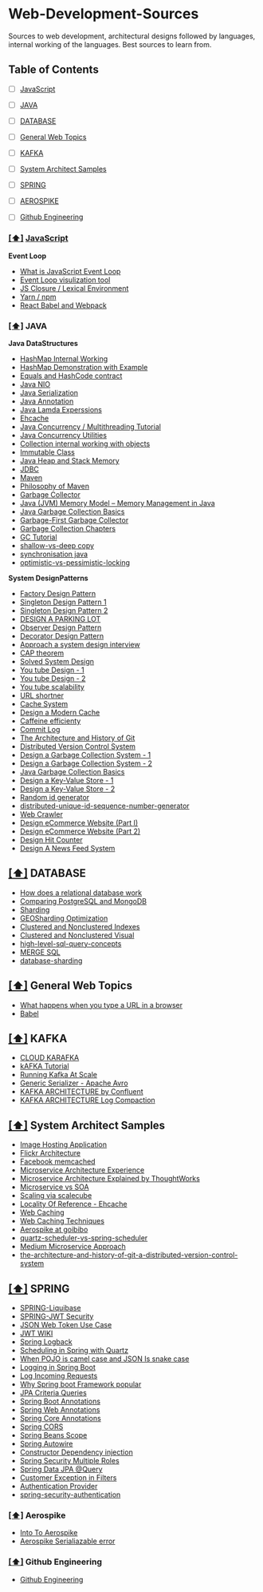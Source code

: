 # Web-Development-Sources
Sources to web development, architectural designs followed by languages, internal working of the languages. Best sources to learn from.



## <a name='toc'>Table of Contents</a>
- [ ] [JavaScript](#JavaScript)
- [ ] [JAVA](#JAVA)
- [ ] [DATABASE](#DATABASE)
- [ ] [General Web Topics](#GeneralWebTopics)
- [ ] [KAFKA](#KAFKA)
- [ ] [System Architect Samples](#SystemArchitectSamples)
- [ ] [SPRING](#SPRING)
- [ ] [AEROSPIKE](#Aerospike)
- [ ] [Github Engineering](#GithubEngineering)


### [[⬆]](#JavaScript) <a name='JavaScript' href='http://javascript.info/'>JavaScript</a>
**Event Loop**
* [What is JavaScript Event Loop](http://altitudelabs.com/blog/what-is-the-javascript-event-loop/)
* [Event Loop visulization tool](http://latentflip.com/loupe/)
* [JS Closure / Lexical Environment](http://javascript.info/closure)
* [Yarn / npm](https://www.sitepoint.com/yarn-vs-npm/)
* [React Babel and Webpack](https://medium.com/@siddharthac6/getting-started-with-react-js-using-webpack-and-babel-66549f8fbcb8)
             
             
### [[⬆]](#JAVA) <a name='JAVA'>JAVA</a>       
**Java DataStructures**
* [HashMap Internal Working](https://www.youtube.com/watch?v=c3RVW3KGIIE&t=366s)
* [HashMap Demonstration with Example](https://www.geeksforgeeks.org/internal-working-of-hashmap-java/)
* [Equals and HashCode contract](https://www.youtube.com/watch?v=IwUwIrz9Ge8)
* [Java NIO](http://tutorials.jenkov.com/java-nio/index.html)
* [Java Serialization](http://www.baeldung.com/java-serialization)
* [Java Annotation](https://dzone.com/articles/how-annotations-work-java)
* [Java Lamda Experssions](https://medium.freecodecamp.org/learn-these-4-things-and-working-with-lambda-expressions-b0ab36e0fffc)
* [Ehcache](http://www.ehcache.org)
* [Java Concurrency / Multithreading Tutorial](http://tutorials.jenkov.com/java-concurrency/concurrency-vs-parallelism.html)
* [Java Concurrency Utilities](http://tutorials.jenkov.com/java-util-concurrent/index.html)
* [Collection internal working with objects](https://www.javabrahman.com/corejava/understanding-equals-and-hashcode-contract-when-using-collections-in-java/)
* [Immutable Class](https://www.journaldev.com/129/how-to-create-immutable-class-in-java)
* [Java Heap and Stack Memory](https://www.linkedin.com/pulse/java-heap-stack-memory-behind-scene-albertus-kelvin)
* [JDBC](http://tutorials.jenkov.com/jdbc/databasemetadata.html)
* [Maven](http://tutorials.jenkov.com/maven/maven-tutorial.html)
* [Philosophy of Maven](http://maven.apache.org/background/philosophy-of-maven.html)
* [Garbage Collector](https://www.journaldev.com/16659/garbage-collection-in-java)
* [Java (JVM) Memory Model – Memory Management in Java](https://www.journaldev.com/2856/java-jvm-memory-model-memory-management-in-java)
* [Java Garbage Collection Basics](https://www.oracle.com/webfolder/technetwork/tutorials/obe/java/gc01/index.html)
* [Garbage-First Garbage Collector](https://docs.oracle.com/javase/9/gctuning/garbage-first-garbage-collector.htm#JSGCT-GUID-ED3AB6D3-FD9B-4447-9EDF-983ED2F7A573)
* [Garbage Collection Chapters](https://javapapers.com/java/java-garbage-collection-introduction/)
* [GC Tutorial](https://www.youtube.com/watch?v=UnaNQgzw4zY)
* [shallow-vs-deep copy](https://dzone.com/articles/java-copy-shallow-vs-deep-in-which-you-will-swim)
* [synchronisation java](https://medium.com/mindorks/synchronisation-101-with-java-bb11a7d651da)
* [optimistic-vs-pessimistic-locking](https://stackoverflow.com/questions/129329/optimistic-vs-pessimistic-locking)



**System DesignPatterns**
* [Factory Design Pattern](https://www.youtube.com/watch?v=ub0DXaeV6hA)
* [Singleton Design Pattern 1](https://www.youtube.com/watch?v=QsBQnFUx388)
* [Singleton Design Pattern 2](https://www.youtube.com/watch?v=GH5_lhFShfU)
* [DESIGN A PARKING LOT](https://www.youtube.com/watch?v=DSGsa0pu8-k)
* [Observer Design Pattern](https://www.youtube.com/watch?v=wiQdrH2YpT4)
* [Decorator Design Pattern](https://www.youtube.com/watch?v=j40kRwSm4VE)
* [Approach a system design interview](https://medium.com/system-designing-interviews/approach-a-system-design-interview-f3594e243730)
* [CAP theorem](https://towardsdatascience.com/cap-theorem-and-distributed-database-management-systems-5c2be977950e)
* [Solved System Design](http://blog.gainlo.co/index.php/category/system-design-interview-questions/)
* [You tube Design - 1](http://blog.gainlo.co/index.php/2016/10/22/design-youtube-part/)
* [You tube Design - 2](http://blog.gainlo.co/index.php/2016/11/04/design-youtube-part-ii/)
* [You tube scalability](http://highscalability.com/blog/2012/3/26/7-years-of-youtube-scalability-lessons-in-30-minutes.html)
* [URL shortner](https://www.educative.io/courses/grokking-the-system-design-interview/m2ygV4E81AR)
* [Cache System](http://blog.gainlo.co/index.php/2016/05/17/design-a-cache-system/)
* [Design a Modern Cache](http://highscalability.com/blog/2016/1/25/design-of-a-modern-cache.html)
* [Caffeine efficienty](https://github.com/ben-manes/caffeine/wiki/Efficiency)
* [Commit Log](https://engineering.linkedin.com/distributed-systems/log-what-every-software-engineer-should-know-about-real-time-datas-unifying)
* [The Architecture and History of Git](https://medium.com/@willhayjr/the-architecture-and-history-of-git-a-distributed-version-control-system-62b17dd37742)
* [Distributed Version Control System](https://dev.to/kodekage/git-backend-behind-the-scene-12l5)
* [Design a Garbage Collection System - 1](http://blog.gainlo.co/index.php/2016/07/25/design-a-garbage-collection-system-part-i/)
* [Design a Garbage Collection System - 2](http://blog.gainlo.co/index.php/2016/08/08/design-garbage-collection-system-part-ii/)
* [Java Garbage Collection Basics](https://www.oracle.com/webfolder/technetwork/tutorials/obe/java/gc01/index.html)
* [Design a Key-Value Store - 1](http://blog.gainlo.co/index.php/2016/06/14/design-a-key-value-store-part-i/)
* [Design a Key-Value Store - 2](http://blog.gainlo.co/index.php/2016/06/21/design-key-value-store-part-ii/)
* [Random id generator](http://blog.gainlo.co/index.php/2016/06/07/random-id-generator)
* [distributed-unique-id-sequence-number-generator](https://www.callicoder.com/distributed-unique-id-sequence-number-generator/)
* [Web Crawler](http://blog.gainlo.co/index.php/2016/06/29/build-web-crawler/)
* [Design eCommerce Website (Part I)](http://blog.gainlo.co/index.php/2016/08/22/design-ecommerce-website-part/)
* [Design eCommerce Website (Part 2)](http://blog.gainlo.co/index.php/2016/08/28/design-ecommerce-website-part-ii/)
* [Design Hit Counter](http://blog.gainlo.co/index.php/2016/09/12/dropbox-interview-design-hit-counter/)
* [Design A News Feed System](http://blog.gainlo.co/index.php/2016/03/29/design-news-feed-system-part-1-system-design-interview-questions/)

## [[⬆]](#DATABASE) <a name='DATABASE'>DATABASE</a>  
* [How does a relational database work](http://coding-geek.com/how-databases-work/)
* [Comparing PostgreSQL and MongoDB](https://www.mongodb.com/compare/mongodb-postgresql)
* [Sharding](https://medium.com/@jeeyoungk/how-sharding-works-b4dec46b3f6)
* [GEOSharding Optimization](https://fenix.tecnico.ulisboa.pt/downloadFile/1407770020544988/Extended%20Abstract.pdf)
* [Clustered and Nonclustered Indexes](https://docs.microsoft.com/en-us/sql/relational-databases/indexes/clustered-and-nonclustered-indexes-described?view=sql-server-2017)
* [Clustered and Nonclustered Visual](https://www.youtube.com/watch?v=ITcOiLSfVJQ)
* [high-level-sql-query-concepts](https://medium.com/@StevenLeiva1/high-level-sql-query-concepts-5f62ffff83ff)
* [MERGE SQL](http://www.sqlservertutorial.net/sql-server-basics/sql-server-merge/)
* [database-sharding](https://www.digitalocean.com/community/tutorials/understanding-database-sharding)


## [[⬆]](#GeneralWebTopics) <a name='GeneralWebTopics'>General Web Topics</a>  
* [What happens when you type a URL in a browser](http://edusagar.com/articles/view/70/What-happens-when-you-type-a-URL-in-browser)
* [Babel](https://en.wikipedia.org/wiki/Source-to-source_compiler)

## [[⬆]](#KAFKA) <a name='KAFKA'>KAFKA</a>  
* [CLOUD KARAFKA](https://www.cloudkarafka.com/blog/2016-11-30-part1-kafka-for-beginners-what-is-apache-kafka.html)
* [kAFKA Tutorial](https://www.youtube.com/watch?v=gg-VwXSRnmg&list=PLkz1SCf5iB4enAR00Z46JwY9GGkaS2NON)
* [Running Kafka At Scale](https://engineering.linkedin.com/kafka/running-kafka-scale)
* [Generic Serializer - Apache Avro](http://hadooptutorial.info/avro-serializing-and-deserializing-example-java-api/)
* [KAFKA ARCHITECTURE by Confluent](https://www.confluent.io/blog/apache-kafka-for-service-architectures/)
* [KAFKA ARCHITECTURE Log Compaction](https://dzone.com/articles/kafka-architecture-log-compaction)

## [[⬆]](#SystemArchitectSamples) <a name='SystemArchitectSamples'>System Architect Samples</a>  
* [Image Hosting Application](http://www.aosabook.org/en/distsys.html)
* [Flickr Architecture](http://highscalability.com/flickr-architecture)
* [Facebook memcached](https://www.facebook.com/note.php?note_id=39391378919)
* [Microservice Architecture Experience](https://hackernoon.com/microservices-are-hard-an-invaluable-guide-to-microservices-2d06bd7bcf5d)
* [Microservice Architecture Explained by ThoughtWorks](https://martinfowler.com/microservices/)
* [Microservice vs SOA](https://cloudacademy.com/blog/microservices-architecture-challenge-advantage-drawback/)
* [Scaling via scalecube](http://microservices.io/articles/scalecube.html)
* [Locality Of Reference - Ehcache](http://highscalability.com/ehcache-java-distributed-cache)
* [Web Caching](https://www.digitalocean.com/community/tutorials/web-caching-basics-terminology-http-headers-and-caching-strategies)
* [Web Caching Techniques](http://qnimate.com/all-about-web-caching/)
* [Aerospike at goibibo](https://medium.com/@neeraj.koul/caching-revamp-at-goibibo-with-aerospike-f8f0d8be9421)
* [quartz-scheduler-vs-spring-scheduler](https://khalidsaleem.blogspot.com/2015/03/quartz-scheduler-vs-spring-scheduler.html)
* [Medium Microservice Approach](https://medium.engineering/microservice-architecture-at-medium-9c33805eb74f)
* [the-architecture-and-history-of-git-a-distributed-version-control-system](https://medium.com/@willhayjr/the-architecture-and-history-of-git-a-distributed-version-control-system-62b17dd37742)

## [[⬆]](#SPRING) <a name='SPRING'>SPRING</a>  
* [SPRING-Liquibase](https://medium.com/@harittweets/evolving-your-database-using-spring-boot-and-liquibase-844fcd7931da)
* [SPRING-JWT Security](https://www.toptal.com/java/rest-security-with-jwt-spring-security-and-java)
* [JSON Web Token Use Case](https://medium.com/vandium-software/5-easy-steps-to-understanding-json-web-tokens-jwt-1164c0adfcec)
* [JWT WIKI](https://en.wikipedia.org/wiki/JSON_Web_Token#Standard_fields)
* [Spring Logback](https://springframework.guru/using-logback-spring-boot/)
* [Scheduling in Spring with Quartz](https://www.baeldung.com/spring-quartz-schedule)
* [When POJO is camel case and JSON Is snake case](https://stackoverflow.com/questions/10519265/jackson-overcoming-underscores-in-favor-of-camel-case)
* [Logging in Spring Boot](https://www.baeldung.com/spring-boot-logging)
* [Log Incoming Requests](https://www.baeldung.com/spring-http-logging)
* [Why Spring boot Framework popular](https://dzone.com/articles/why-springboot)
* [JPA Criteria Queries](https://www.baeldung.com/hibernate-criteria-queries)
* [Spring Boot Annotations](https://www.baeldung.com/spring-boot-annotations)
* [Spring Web Annotations](https://www.baeldung.com/spring-mvc-annotations)
* [Spring Core Annotations](https://www.baeldung.com/spring-core-annotations)
* [Spring CORS](https://www.baeldung.com/spring-cors)
* [Spring Beans Scope](https://www.baeldung.com/spring-bean-scopes)
* [Spring Autowire](https://www.baeldung.com/spring-autowire)
* [Constructor Dependency injection](https://www.baeldung.com/constructor-injection-in-spring)
* [Spring Security Multiple Roles](https://stackoverflow.com/questions/24010597/spring-security-access-with-multiple-roles)
* [Spring Data JPA @Query](https://www.baeldung.com/spring-data-jpa-query)
* [Customer Exception in Filters](https://stackoverflow.com/questions/34595605/how-to-manage-exceptions-thrown-in-filters-in-spring)
* [Authentication Provider](https://www.baeldung.com/spring-security-authentication-provider)
* [spring-security-authentication](https://dzone.com/articles/spring-security-authentication)


### [[⬆]](#Aerospike) <a name='Aerospike'>Aerospike</a>
* [Into To Aerospike](https://www.youtube.com/watch?v=PA7PGWphW8M)
* [Aerospike Serialiazable error](https://stackoverflow.com/questions/26568205/resolve-a-java-util-arraylistsublist-notserializable-exception)


### [[⬆]](#GithubEngineering) <a name='GithubEngineering'>Github Engineering</a>
* [Github Engineering](https://github.blog/category/engineering/)


